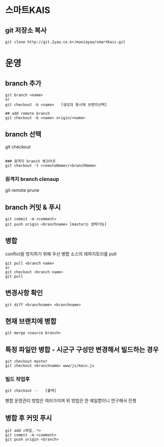 # 스마트KAIS
## git 저장소 복사
```
git clone http://git.2yaa.co.kr/maniayaa/smartKais.git
```

# 운영
## branch 추가
```
git branch <name>
or
git checkout -b <name>   [생성과 동시에 브랜치선택]

## add remote branch
git checkout -b <name> origin/<name>
```

## branch 선택
git checkout <name>
```

### 원격지 branch 체크아웃
git checkout -t <remoteName>/<branchName>
```
### 원격지 branch clenaup
git remote prune <remoteName>

## branch 커밋 & 푸시
```
git commit -m <comment>
git push origin <branchname> [master는 생략가능]
```

## 병합
conflict을 방지하기 위해 우선 병합 소스의 레파지토리를 pull
```
git pull <branch name> 
or
git checkout <branch name>
git pull
```

## 변경사항 확인
```git diff <branchname> <branchname>```


## 현재 브랜치에 병합
```git merge <source branch>```

## 특정 파일만 병합 - 시군구 구성만 변경해서 빌드하는 경우
```
git checkout master
git checkout <branchname> www/js/main.js
```

### 빌드 작업후
```
git checkout --   [롤백]
```
병합 운영관리 방법은 여러가지며 위 방법은 한 예일뿐이니  연구해서 진행


## 병합 후 커밋 푸시
```
git add <파일, *>
git commit -m <comment>
git push origin <branch>
```
